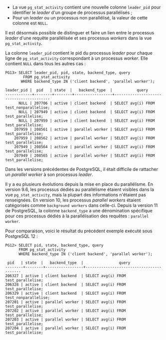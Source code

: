 
<!--
Les commits sur ce sujet sont :

https://git.postgresql.org/gitweb/?p=postgresql.git;a=commitdiff;h=b025f32e0b5d7668daec9bfa957edf3599f4baa8
https://git.postgresql.org/gitweb/?p=postgresql.git;a=commitdiff;h=11a68e4b53ffccf336a2faf5fa380acda28e880b

Discussion :



#### Champ `leader_pid` dans `pg_stat_activity`
-->

<div class="slide-content">

* La vue `pg_stat_activity` contient une nouvelle colonne `leader_pid` pour
  identifier le _leader_ d'un groupe de processus parallélisés ;
* Pour un _leader_ ou un processus non parallélisé, la valeur de cette colonne
  est `NULL`.

</div>

<div class="notes">

Il est désormais possible de distinguer et faire un lien entre le processus
_leader_ d'une requête parallélisée et ses processus _workers_ dans la vue
`pg_stat_activity`.

La colonne `leader_pid` contient le pid du processus _leader_ pour chaque ligne
de `pg_stat_activity` correspondant à un processus _worker_. Elle contient
`NULL` dans tous les autres cas :

```
PG13> SELECT leader_pid, pid, state, backend_type, query
        FROM pg_stat_activity
       WHERE backend_type IN ('client backend', 'parallel worker');

leader_pid |  pid   | state  |   backend_type  |           query
------------+--------+--------+-----------------+-----------------------------------------
      NULL | 207706 | active | client backend  | SELECT avg(i) FROM test_nonparallelise;
      NULL | 207949 | active | client backend  | SELECT avg(i) FROM test_parallelise;
      NULL | 207959 | active | client backend  | SELECT avg(i) FROM test_parallelise;
    207959 | 208561 | active | parallel worker | SELECT avg(i) FROM test_parallelise;
    207959 | 208562 | active | parallel worker | SELECT avg(i) FROM test_parallelise;
    207949 | 208564 | active | parallel worker | SELECT avg(i) FROM test_parallelise;
    207949 | 208565 | active | parallel worker | SELECT avg(i) FROM test_parallelise;
```

Dans les versions précédentes de PostgreSQL, il était difficile de rattacher un
_parallel worker_ à son processus _leader_.

Il y a eu plusieurs évolutions depuis la mise en place du parallélisme. En
version 9.6, les processus dédiés au parallélisme étaient visibles dans la vue
`pg_stat_activity`, mais la plupart des informations n'étaient pas renseignées.
En version 10, les processus _parallel workers_ étaient catégorisés comme
`background workers` dans celle-ci. Depuis la version 11 de PostgreSQL, la
colonne `backend_type` a une dénomination spécifique pour ces processus dédiés
à la parallélisation des requêtes : `parallel worker`.

Pour comparaison, voici le résultat du précédent exemple exécuté sous PostgreSQL
12 :

```
PG12> SELECT pid, state, backend_type, query
      FROM pg_stat_activity
      WHERE backend_type IN ('client backend', 'parallel worker');

 pid   | state  |   backend_type  |                query
--------+--------+-----------------+-----------------------------------------
206327 | active | client backend  | SELECT avg(i) FROM test_parallelise;
206328 | active | client backend  | SELECT avg(i) FROM test_parallelise;
206329 | active | client backend  | SELECT avg(i) FROM test_nonparallelise;
207201 | active | parallel worker | SELECT avg(i) FROM test_parallelise;
207202 | active | parallel worker | SELECT avg(i) FROM test_parallelise;
207203 | active | parallel worker | SELECT avg(i) FROM test_parallelise;
207204 | active | parallel worker | SELECT avg(i) FROM test_parallelise;
```

</div>
